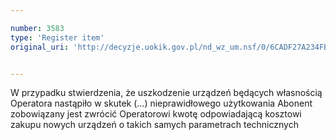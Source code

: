 ```yaml
---

number: 3583
type: 'Register item'
original_uri: 'http://decyzje.uokik.gov.pl/nd_wz_um.nsf/0/6CADF27A234FB703C1257A55002C679E?OpenDocument'


---
```


W przypadku stwierdzenia, że uszkodzenie urządzeń będących własnością Operatora nastąpiło w skutek (...) nieprawidłowego użytkowania Abonent zobowiązany jest zwrócić Operatorowi kwotę odpowiadającą kosztowi zakupu nowych urządzeń o takich samych parametrach technicznych
